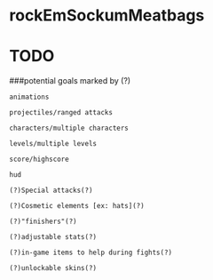 # rockEmSockumMeatbags

# TODO
###potential goals marked by (?)

    animations

    projectiles/ranged attacks

    characters/multiple characters 

    levels/multiple levels

    score/highscore

    hud
    
    (?)Special attacks(?)
    
    (?)Cosmetic elements [ex: hats](?)
    
    (?)"finishers"(?)
    
    (?)adjustable stats(?)
    
    (?)in-game items to help during fights(?)
    
    (?)unlockable skins(?)
